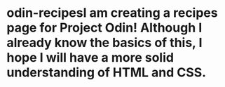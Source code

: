# odin-recipesI am creating a recipes page for Project Odin! Although I already know the basics of this, I hope I will have a more solid understanding of HTML and CSS.
